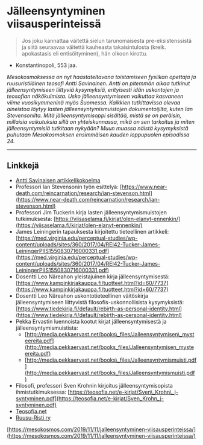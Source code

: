# Jälleensyntyminen viisausperinteissä

> Jos joku kannattaa väitettä sielun tarunomaisesta pre-eksistenssistä ja siitä seuraavaa väitettä kauheasta takaisintulosta \(kreik. apokastasis eli entisöityminen\), hän olkoon kirottu. - Konstantinopoli, 553 jaa.

_Mesokosmoksessa on nyt haastateltavana toistamiseen fysiikan opettaja ja ruusuristiläinen teosofi Antti Savinainen. Antti on pitemmän aikaa tutkinut jälleensyntymiseen liittyviä kysymyksiä, erityisesti idän uskontojen ja teosofian näkökulmista. Usko jälleensyntymiseen vaikuttaa kasvaneen viime vuosikymmeninä myös Suomessa. Kaikkien tutkittavissa olevaa aineistoa löytyy lasten jälleensyntymismuistojen dokumentoijilta, kuten Ian Stevensonilta. Mitä jälleensyntymisoppi sisältää, mistä se on peräisin, millaisia vaikutuksia sillä on yhteiskunnassa, mikä on sen tarkoitus ja miten jälleensyntymisiä tutkitaan nykyään? Muun muassa näistä kysymyksistä puhutaan Mesokosmoksen ensimmäisen kauden loppupuolen episodissa 24._

---

## Linkkejä

* [Antti Savinaisen artikkelikokoelma](https://www.teosofia.net/e-kirjat/Antti_Savinainen-Artikkelikokoelma.pdf)
* Professori Ian Stevensonin työn esittelyä: [https://www.near-death.com/reincarnation/research/ian-stevenson.html](https://www.near-death.com/reincarnation/research/ian-stevenson.html)
* Professori Jim Tuckerin kirja lasten jälleensyntymismuistojen tutkimuksesta: [https://viisaselama.fi/kirjat/olen-elanyt-ennenkin/](https://viisaselama.fi/kirjat/olen-elanyt-ennenkin/)
* James Leiningerin tapauksesta kirjoitettu tieteellinen artikkeli: [https://med.virginia.edu/perceptual-studies/wp-content/uploads/sites/360/2017/04/REI42-Tucker-James-LeiningerPIIS1550830716000331.pdf](https://med.virginia.edu/perceptual-studies/wp-content/uploads/sites/360/2017/04/REI42-Tucker-James-LeiningerPIIS1550830716000331.pdf)
* Dosentti Leo Näreahon yleistajuinen kirja jälleensyntymisestä: [https://www.kampinkirjakauppa.fi/tuotteet.html?id=60/7737](https://www.kampinkirjakauppa.fi/tuotteet.html?id=60/7737)
* Dosentti Leo Näreahon uskontotieteellinen väitöskirja jälleensyntymiseen liittyvistä filosofis-uskonnollisista kysymyksistä: [https://www.tiedekirja.fi/default/rebirth-as-personal-identity.html](https://www.tiedekirja.fi/default/rebirth-as-personal-identity.html)
* Pekka Ervastin luennoista kootut kirjat jälleensyntymisestä ja jälleensyntymismuistista:
  * [http://media.pekkaervast.net/books\_files/Jalleensyntymisen\_mysteereita.pdf](http://media.pekkaervast.net/books_files/Jalleensyntymisen_mysteereita.pdf)
  * [http://media.pekkaervast.net/books\_files/Jalleensyntymismuisti.pdf](http://media.pekkaervast.net/books_files/Jalleensyntymismuisti.pdf)
* Filosofi, professori Sven Krohnin kirjoitus jälleensyntymisopista ihmistutkimuksessa: [https://teosofia.net/e-kirjat/Sven\_Krohn\_j-syntyminen.pdf](https://teosofia.net/e-kirjat/Sven_Krohn_j-syntyminen.pdf)
* [Teosofia.net](http://teosofia.net/)
* [Ruusu-Risti ry](http://ruusuristi.fi/)

[https://mesokosmos.com/2019/11/11/jalleensyntyminen-viisausperinteissa/](https://mesokosmos.com/2019/11/11/jalleensyntyminen-viisausperinteissa/)

